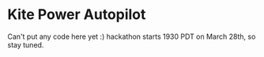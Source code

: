 # Kite Power Autopilot

Can't put any code here yet :) hackathon starts 1930 PDT on March 28th,
so stay tuned.
